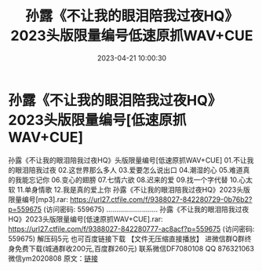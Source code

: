 ﻿---
title: 孙露《不让我的眼泪陪我过夜HQ》2023头版限量编号低速原抓WAV+CUE
date: 2023-04-21 10:00:30
categories: 新碟专辑、稀有等精品
tags: 华语中文
---
# 孙露《不让我的眼泪陪我过夜HQ》2023头版限量编号[低速原抓WAV+CUE]

孙露《不让我的眼泪陪我过夜HQ》头版限量编号[低速原抓WAV+CUE]
01.不让我的眼泪陪我过夜
02.这世界那么多人
03.爱要怎么说出口
04.潮湿的心
05.难道真的我能忘记你
06.变心的翅膀
07.七情六欲
08.迟来的爱
09.找一个字代替
10.心太软
11.单身情歌
12.我是真的爱上你
孙露《不让我的眼泪陪我过夜HQ》2023头版限量编号[mp3].rar: https://url27.ctfile.com/f/9388027-842280729-0b76b2?p=559675
(访问密码: 559675)
..........................
孙露《不让我的眼泪陪我过夜HQ》2023头版限量编号[低速原抓WAV+CUE].rar: https://url27.ctfile.com/f/9388027-842280777-ac8acf?p=559675
(访问密码: 559675)
解压码5元
也可百度链接下载 【文件无压缩直接播放】
进微信群Q群终身免费下载(城通群收200元,百度群260元)
联系微信DF7080108 QQ 876321063
微信ym2020808
原文：[链接](https://blog.sina.com.cn/s/blog_1647c7e76010311jk.html)